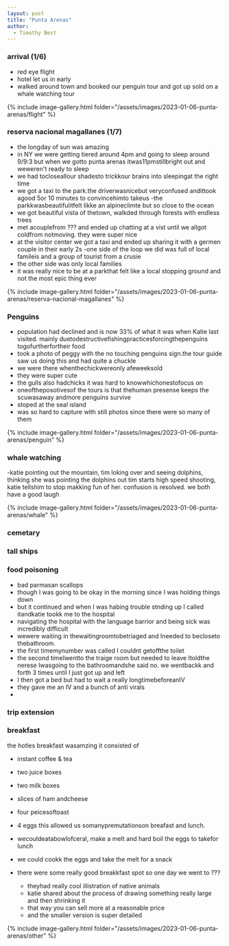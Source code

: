 ```yaml
---
layout: post
title: "Punta Arenas"
author:
  - Timothy Best
---
```


### arrival (1/6)

- red eye flight
- hotel let us in early
- walked around town and booked our penguin tour and got up sold on a whale watching tour

{% include image-gallery.html folder="/assets/images/2023-01-06-punta-arenas/flight" %}

### reserva nacional magallanes (1/7)

- the longday of sun was amazing
- in NY we were getting tiered around 4pm and going to sleep around 9/9:3 but when we gotto punta arenas itwas11pmstillbright out and weweren't ready to sleep
- we had tocloseallour shadesto trickkour brains into sleepingat the right time
- we got a taxi to the park.the driverwasnicebut veryconfused andittook agood 5or 10 minutes to convincehimto takeus
  -the parkkwasbeautifulitfelt likke an alpineclimte but so close to the ocean
- we got beautiful vista of thetown, walkded through forests with endless trees
- met acouplefrom ??? and ended up chatting at a vist until we allgot coldfrom notmoving. they were super nice
- at the visitor center we got a taxi and ended up sharing it with a germen couple in their early 2s
  -one side of the loop we did was full of local famileis and a group of tourist from a crusie
- the other side was only local families
- it was really nice to be at a parkthat felt like a local stopping ground and not the most epic thing ever

{% include image-gallery.html folder="/assets/images/2023-01-06-punta-arenas/reserva-nacional-magallanes" %}

### Penguins

- population had declined and is now 33% of what it was when Katie last visited. mainly duetodestructivefishingpracticesforcingthepenguins togofurtherfortheir food
- took a photo of peggy with the no touching penguins sign.the tour guide saw us doing this and had quite a chuckle
- we were there whenthechickwereonly afeweeksold
- they were super cute
- the gulls also hadchicks it was hard to knowwhichonestofocus on
- oneoftheposotivesof the tours is that thehuman presense keeps the scuwasaway andmore penguins survive
- stoped at the seal island
- was so hard to capture with still photos since there were so many of them

{% include image-gallery.html folder="/assets/images/2023-01-06-punta-arenas/penguin" %}

### whale watching

-katie pointing out the mountain, tim loking over and seeing dolphins, thinking she was pointing the dolphins out tim starts high speed shooting, katie tellshim to stop makking fun of her. confusion is resolved. we both have a good laugh

{% include image-gallery.html folder="/assets/images/2023-01-06-punta-arenas/whale" %}

### cemetary

### tall ships

### food poisoning

- bad parmasan scallops
- though I was going to be okay in the morning since I was holding things down
- but it continued and when I was habing trouble stnding up I called itandkatie tookk me to the hospital
- navigating the hospital with the language barrior and being sick was incredibly difficult
- wewere waiting in thewaitingroomtobetriaged and Ineeded to becloseto thebathroom.
- the first timemynumber was called I couldnt getoffthe toilet
- the second timeIwentto the traige room but needed to leave Itoldthe nerese Iwasgoing to the bathroomandshe said no. we wentbackk and forth 3 times until I just got up and left
- I then got a bed but had to wait a really longtimebeforeanIV
- they gave me an IV and a bunch of anti virals
-

### trip extension

### breakfast

the hotles breakfast wasamzing it consisted of

- instant coffee & tea
- two juice boxes
- two milk boxes
- slices of ham andcheese
- four peicesoftoast
- 4 eggs
  this allowed us somanypremutationson breafast and lunch.
- wecouldeatabowlofceral, make a melt and hard boil the eggs to takefor lunch
- we could cookk the eggs and take the melt for a snack

- there were some really good breakkfast spot so one day we went to ???
  - theyhad really cool illistration of native animals
  - katie shared about the process of drawing something really large and then shrinking it
  - that way you can sell more at a reasonable price
  - and the smaller version is super detailed

{% include image-gallery.html folder="/assets/images/2023-01-06-punta-arenas/other" %}
